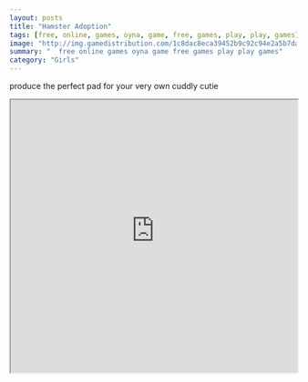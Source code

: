 ```yaml
---
layout: posts
title: "Hamster Adoption"
tags: [free, online, games, oyna, game, free, games, play, play, games]
image: "http://img.gamedistribution.com/1c8dac8eca39452b9c92c94e2a5b7daf.jpg"
summary: "  free online games oyna game free games play play games"
category: "Girls"
---
```


produce the perfect pad for your very own cuddly cutie

<iframe width="100%" height="480px;" src="http://flash.gamedistribution.com?game=1c8dac8eca39452b9c92c94e2a5b7daf"></iframe>